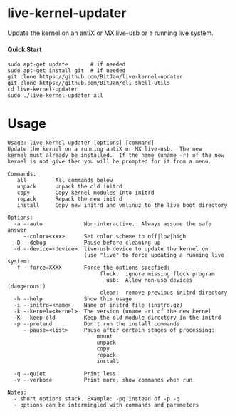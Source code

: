# live-kernel-updater
Update the kernel on an antiX or MX live-usb or a running live system.

#### Quick Start

    sudo apt-get update       # if needed
    sudo apt-get install git  # if needed
    git clone https://github.com/BitJam/live-kernel-updater
    git clone https://github.com/BitJam/cli-shell-utils
    cd live-kernel-updater
    sudo ./live-kernel-updater all

# Usage

```
Usage: live-kernel-updater [options] [command]
Update the kernel on a running antiX or MX live-usb.  The new
kernel must already be installed.  If the name (uname -r) of the new
kernel is not give then you will be prompted for it from a menu.

Commands:
   all         All commands below
   unpack      Unpack the old initrd
   copy        Copy kernel modules into initrd
   repack      Repack the new initrd
   install     Copy new initrd and vmlinuz to the live boot directory

Options:
  -a --auto             Non-interactive.  Always assume the safe answer
     --color=<xxx>      Set color scheme to off|low|high
  -D --debug            Pause before cleaning up
  -d --device=<device>  live-usb device to update the kernel on
                        (use "live" to force updating a running live system)
  -f --force=XXXX       Force the options specfied:
                             flock:  ignore missing flock program
                               usb:  Allow non-usb devices (dangerous!)
                             clear:  remove previous initrd directory
  -h --help             Show this usage
  -i --initrd=<name>    Name of initrd file (initrd.gz)
  -k --kernel=<kernel>  The version (uname -r) of the new kernel
  -K --keep-old         Keep the old module directory in the initrd
  -p --pretend          Don't run the install commands
     --pause=<list>     Pause after certain stages of processing:
                            mount
                            unpack
                            copy
                            repack
                            install

  -q --quiet            Print less
  -v --verbose          Print more, show commands when run

Notes:
  - short options stack. Example: -pq instead of -p -q
  - options can be intermingled with commands and parameters
```

